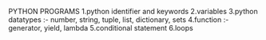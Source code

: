 PYTHON PROGRAMS 
1.python identifier and keywords 
2.variables 
3.python datatypes :- number, string, tuple, list, dictionary, sets
4.function :- generator, yield, lambda
5.conditional statement
6.loops
